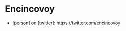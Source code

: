 # Encincovoy
- [[person]] on [[twitter]]: https://twitter.com/encincovoy

[//begin]: # "Autogenerated link references for markdown compatibility"
[person]: person "Person"
[twitter]: twitter "Twitter"
[//end]: # "Autogenerated link references"
